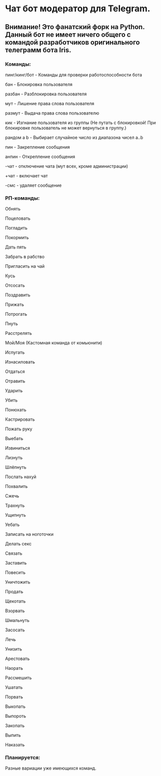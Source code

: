 # Чат бот модератор для Telegram.

## Внимание! Это фанатский форк на Python. Данный бот не имеет ничего общего с командой разработчиков оригинального телеграмм бота Iris.

### Команды:
пинг/кинг/бот - Команды для проверки работоспособности бота

бан - Блокировка пользователя

разбан - Разблокировка пользователя

мут - Лишение права слова пользователя

размут - Выдача права слова пользователю

кик - Изгнание пользователя из группы (Не путать с блокировкой! При блокировке пользователь не может вернуться в группу.)

рандом a b - Выбирает случайное число из диапазона чисел a..b

пин - Закрепление сообщения

анпин - Открепление сообщения

-чат - отключение чата (мут всех, кроме администрации)

+чат - включает чат

-смс - удаляет сообщение

### РП-команды:

Обнять

Поцеловать

Погладить

Покормить

Дать пять

Забрать в рабство

Пригласить на чай

Кусь

Отсосать

Поздравить

Прижать

Потрогать

Пнуть

Расстрелять

Мой/Моя (Кастомная команда от комьюнити)

Испугать

Изнасиловать

Отдаться

Отравить

Ударить

Убить

Понюхать

Кастрировать

Пожать руку

Выебать

Извиниться

Лизнуть

Шлёпнуть

Послать нахуй

Похвалить

Сжечь

Трахнуть

Ущипнуть

Уебать

Записать на ноготочки

Делать секс

Связать

Заставить

Повесить

Уничтожить

Продать

Щекотать

Взорвать

Шмальнуть

Засосать

Лечь

Унизить

Арестовать

Наорать

Рассмешить

Ушатать

Порвать

Выкопать

Выпороть

Закопать

Выпить

Наказать

### Планируется:

Разные вариации уже имеющихся команд.